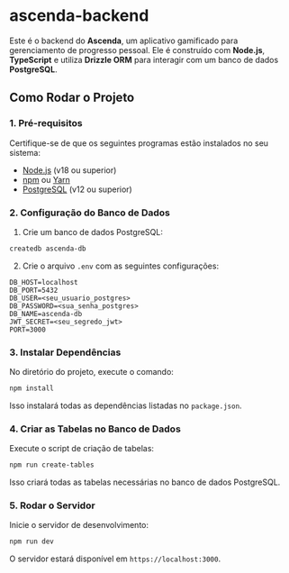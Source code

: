 # ascenda-backend

Este é o backend do **Ascenda**, um aplicativo gamificado para gerenciamento de progresso pessoal. Ele é construído com **Node.js**, **TypeScript** e utiliza **Drizzle ORM** para interagir com um banco de dados **PostgreSQL**.

## Como Rodar o Projeto

### 1. Pré-requisitos

Certifique-se de que os seguintes programas estão instalados no seu sistema:

- [Node.js](https://nodejs.org/) (v18 ou superior)
- [npm](https://www.npmjs.com/) ou [Yarn](https://yarnpkg.com/)
- [PostgreSQL](https://www.postgresql.org/) (v12 ou superior)

### 2. Configuração do Banco de Dados

1. Crie um banco de dados PostgreSQL:
```bash
createdb ascenda-db
```

2. Crie o arquivo `.env` com as seguintes configurações:
```env
DB_HOST=localhost
DB_PORT=5432
DB_USER=<seu_usuario_postgres>
DB_PASSWORD=<sua_senha_postgres>
DB_NAME=ascenda-db
JWT_SECRET=<seu_segredo_jwt>
PORT=3000
```

### 3. Instalar Dependências

No diretório do projeto, execute o comando:
```bash
npm install
```
Isso instalará todas as dependências listadas no `package.json`.

### 4. Criar as Tabelas no Banco de Dados

Execute o script de criação de tabelas:
```bash
npm run create-tables
```
Isso criará todas as tabelas necessárias no banco de dados PostgreSQL.

### 5. Rodar o Servidor

Inicie o servidor de desenvolvimento:
```bash
npm run dev
```
O servidor estará disponível em `https://localhost:3000`.